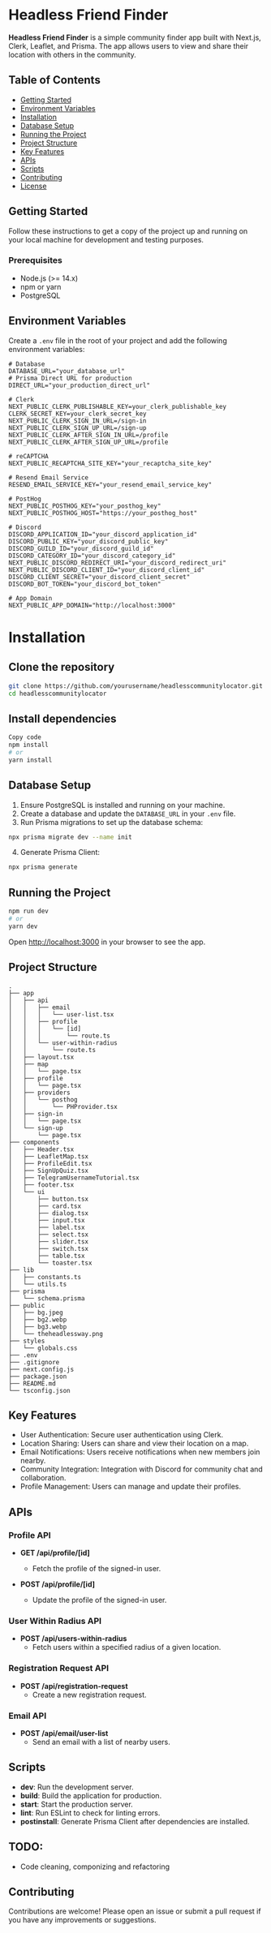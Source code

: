 # Headless Friend Finder

**Headless Friend Finder** is a simple community finder app built with Next.js, Clerk, Leaflet, and Prisma. The app allows users to view and share their location with others in the community.

## Table of Contents

- [Getting Started](#getting-started)
- [Environment Variables](#environment-variables)
- [Installation](#installation)
- [Database Setup](#database-setup)
- [Running the Project](#running-the-project)
- [Project Structure](#project-structure)
- [Key Features](#key-features)
- [APIs](#apis)
- [Scripts](#scripts)
- [Contributing](#contributing)
- [License](#license)

## Getting Started

Follow these instructions to get a copy of the project up and running on your local machine for development and testing purposes.

### Prerequisites

- Node.js (>= 14.x)
- npm or yarn
- PostgreSQL

## Environment Variables

Create a `.env` file in the root of your project and add the following environment variables:

```env
# Database
DATABASE_URL="your_database_url"
# Prisma Direct URL for production
DIRECT_URL="your_production_direct_url"

# Clerk
NEXT_PUBLIC_CLERK_PUBLISHABLE_KEY=your_clerk_publishable_key
CLERK_SECRET_KEY=your_clerk_secret_key
NEXT_PUBLIC_CLERK_SIGN_IN_URL=/sign-in
NEXT_PUBLIC_CLERK_SIGN_UP_URL=/sign-up
NEXT_PUBLIC_CLERK_AFTER_SIGN_IN_URL=/profile
NEXT_PUBLIC_CLERK_AFTER_SIGN_UP_URL=/profile

# reCAPTCHA
NEXT_PUBLIC_RECAPTCHA_SITE_KEY="your_recaptcha_site_key"

# Resend Email Service
RESEND_EMAIL_SERVICE_KEY="your_resend_email_service_key"

# PostHog
NEXT_PUBLIC_POSTHOG_KEY="your_posthog_key"
NEXT_PUBLIC_POSTHOG_HOST="https://your_posthog_host"

# Discord
DISCORD_APPLICATION_ID="your_discord_application_id"
DISCORD_PUBLIC_KEY="your_discord_public_key"
DISCORD_GUILD_ID="your_discord_guild_id"
DISCORD_CATEGORY_ID="your_discord_category_id"
NEXT_PUBLIC_DISCORD_REDIRECT_URI="your_discord_redirect_uri"
NEXT_PUBLIC_DISCORD_CLIENT_ID="your_discord_client_id"
DISCORD_CLIENT_SECRET="your_discord_client_secret"
DISCORD_BOT_TOKEN="your_discord_bot_token"

# App Domain
NEXT_PUBLIC_APP_DOMAIN="http://localhost:3000"

```

# Installation

## Clone the repository

```bash
git clone https://github.com/yourusername/headlesscommunitylocator.git
cd headlesscommunitylocator
```

## Install dependencies

```bash
Copy code
npm install
# or
yarn install
```

## Database Setup

1. Ensure PostgreSQL is installed and running on your machine.
2. Create a database and update the `DATABASE_URL` in your `.env` file.
3. Run Prisma migrations to set up the database schema:

```bash
npx prisma migrate dev --name init
```

4. Generate Prisma Client:

```bash
npx prisma generate
```

## Running the Project

```bash
npm run dev
# or
yarn dev
```

Open [http://localhost:3000](http://localhost:3000) in your browser to see the app.

## Project Structure

```
.
├── app
│   ├── api
│   │   ├── email
│   │   │   └── user-list.tsx
│   │   ├── profile
│   │   │   └── [id]
│   │   │       └── route.ts
│   │   └── user-within-radius
│   │       └── route.ts
│   ├── layout.tsx
│   ├── map
│   │   └── page.tsx
│   ├── profile
│   │   └── page.tsx
│   ├── providers
│   │   └── posthog
│   │       └── PHProvider.tsx
│   ├── sign-in
│   │   └── page.tsx
│   └── sign-up
│       └── page.tsx
├── components
│   ├── Header.tsx
│   ├── LeafletMap.tsx
│   ├── ProfileEdit.tsx
│   ├── SignUpQuiz.tsx
│   ├── TelegramUsernameTutorial.tsx
│   ├── footer.tsx
│   └── ui
│       ├── button.tsx
│       ├── card.tsx
│       ├── dialog.tsx
│       ├── input.tsx
│       ├── label.tsx
│       ├── select.tsx
│       ├── slider.tsx
│       ├── switch.tsx
│       ├── table.tsx
│       └── toaster.tsx
├── lib
│   ├── constants.ts
│   └── utils.ts
├── prisma
│   └── schema.prisma
├── public
│   ├── bg.jpeg
│   ├── bg2.webp
│   ├── bg3.webp
│   └── theheadlessway.png
├── styles
│   └── globals.css
├── .env
├── .gitignore
├── next.config.js
├── package.json
├── README.md
└── tsconfig.json
```

## Key Features

- User Authentication: Secure user authentication using Clerk.
- Location Sharing: Users can share and view their location on a map.
- Email Notifications: Users receive notifications when new members join nearby.
- Community Integration: Integration with Discord for community chat and collaboration.
- Profile Management: Users can manage and update their profiles.

## APIs

### Profile API

- **GET /api/profile/[id]**

  - Fetch the profile of the signed-in user.

- **POST /api/profile/[id]**
  - Update the profile of the signed-in user.

### User Within Radius API

- **POST /api/users-within-radius**
  - Fetch users within a specified radius of a given location.

### Registration Request API

- **POST /api/registration-request**
  - Create a new registration request.

### Email API

- **POST /api/email/user-list**
  - Send an email with a list of nearby users.

## Scripts

- **dev**: Run the development server.
- **build**: Build the application for production.
- **start**: Start the production server.
- **lint**: Run ESLint to check for linting errors.
- **postinstall**: Generate Prisma Client after dependencies are installed.

## TODO:

- Code cleaning, componizing and refactoring

## Contributing

Contributions are welcome! Please open an issue or submit a pull request if you have any improvements or suggestions.
